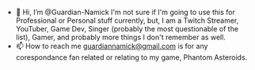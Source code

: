 - 👋 Hi, I’m @Guardian-Namick
I'm not sure if I'm going to use this for Professional or Personal stuff currently, but,
I am a Twitch Streamer, YouTuber, Game Dev, Singer (probably the most questionable of the list), Gamer, and probably more things I don't remember as well.
- 📫 How to reach me guardiannamick@gmail.com is for any corespondance fan related or relating to my game, Phantom Asteroids.

<!---
Guardian-Namick/Guardian-Namick is a ✨ special ✨ repository because its `README.md` (this file) appears on your GitHub profile.
You can click the Preview link to take a look at your changes.
--->
